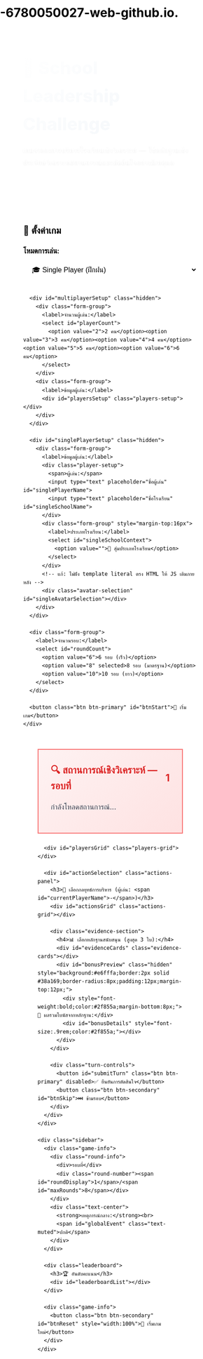 # -6780050027-web-github.io.
<!doctype html>
<html lang="th">
<head>
  <meta charset="utf-8">
  <meta name="viewport" content="width=device-width, initial-scale=1">
  <title>🏫 School Leadership Challenge — Avatar Game (Fixed)</title>
  <style>
    @import url('https://fonts.googleapis.com/css2?family=Inter:wght@300;400;500;600;700;800&display=swap');

    :root{
      --bg: linear-gradient(135deg, #667eea 0%, #764ba2 100%);
      --card: #ffffff;
      --card-dark: #f8fafc;
      --ink: #1a202c;
      --muted: #64748b;
      --primary: #6366f1;
      --primary-light: #a5b4fc;
      --success: #10b981;
      --warning: #f59e0b;
      --danger: #ef4444;
      --purple: #8b5cf6;
      --shadow: 0 20px 25px -5px rgba(0, 0, 0, 0.1), 0 10px 10px -5px rgba(0, 0, 0, 0.04);
      --shadow-lg: 0 25px 50px -12px rgba(0, 0, 0, 0.25);
      --radius: 20px;
      --radius-sm: 12px;
      --border: #e2e8f0;
      --glass: rgba(255, 255, 255, 0.25);
      --glass-border: rgba(255, 255, 255, 0.18);
    }

    *{box-sizing:border-box}
    html,body{
      margin:0;padding:0;min-height:100vh;background:var(--bg);color:var(--ink);
      font-family:'Inter', -apple-system, BlinkMacSystemFont, 'Segoe UI', sans-serif;line-height:1.6;
    }
    body::before{content:'';position:fixed;inset:0;z-index:-1;
      background:
        radial-gradient(circle at 20% 80%, rgba(120,119,198,.3) 0%, transparent 50%),
        radial-gradient(circle at 80% 20%, rgba(255,119,198,.3) 0%, transparent 50%),
        radial-gradient(circle at 40% 40%, rgba(120,219,255,.2) 0%, transparent 50%);
    }

    .container{max-width:1400px;margin:0 auto;padding:20px;position:relative;z-index:1}
    .hidden{display:none}
    .text-center{text-align:center}
    .mt-4{margin-top:16px}
    .mb-4{margin-bottom:16px}

    .header{
      background:var(--glass);backdrop-filter:blur(20px);-webkit-backdrop-filter:blur(20px);
      border:1px solid var(--glass-border);color:white;padding:32px;border-radius:var(--radius);
      margin-bottom:32px;box-shadow:var(--shadow-lg);position:relative;overflow:hidden;
    }
    .header::before{content:'';position:absolute;inset:0;
      background:linear-gradient(135deg,rgba(255,255,255,.1) 0%, rgba(255,255,255,.05) 100%);z-index:-1}
    .header h1{margin:0;font-size:2.5rem;font-weight:800;display:flex;gap:16px;align-items:center;
      background:linear-gradient(135deg,#fff 0%,#f1f5f9 100%);-webkit-background-clip:text;-webkit-text-fill-color:transparent;background-clip:text}
    .header .subtitle{opacity:.9;margin-top:12px;font-size:1.1rem;font-weight:400;text-shadow:0 2px 4px rgba(0,0,0,.1)}

    .game-setup{background:var(--card);border-radius:var(--radius);padding:32px;box-shadow:var(--shadow);
      margin-bottom:32px;border:1px solid rgba(255,255,255,.1);position:relative;overflow:hidden}
    .game-setup::before{content:'';position:absolute;left:0;right:0;top:0;height:4px;
      background:linear-gradient(90deg,var(--primary) 0%, var(--purple) 50%, var(--success) 100%)}

    .setup-form{display:grid;gap:20px}
    .form-group{display:flex;flex-direction:column;gap:8px}
    .form-group label{font-weight:600;color:var(--ink);font-size:1rem}
    .form-group input,.form-group select{padding:12px 16px;border:2px solid var(--border);border-radius:var(--radius-sm);font-size:1rem;background:white;transition:.2s}
    .form-group input:focus,.form-group select:focus{outline:none;border-color:var(--primary);box-shadow:0 0 0 3px rgba(99,102,241,.1)}

    .players-setup{display:grid;gap:16px}
    .player-setup{display:flex;gap:12px;align-items:center;padding:16px;background:linear-gradient(135deg,#f8fafc 0%, #f1f5f9 100%);border-radius:var(--radius-sm);border:1px solid var(--border)}
    .player-setup input{flex:1}

    .avatar-selection{display:grid;grid-template-columns:repeat(auto-fit,minmax(120px,1fr));gap:16px;margin:16px 0}
    .avatar-option{background:linear-gradient(135deg,#f8fafc 0%, #f1f5f9 100%);border:3px solid var(--border);border-radius:var(--radius-sm);padding:16px;text-align:center;cursor:pointer;transition:.3s;position:relative;overflow:hidden}
    .avatar-option::before{content:'';position:absolute;left:0;right:0;top:0;height:3px;background:var(--border);transition:.3s}
    .avatar-option:hover{border-color:var(--primary);transform:translateY(-4px);box-shadow:var(--shadow)}
    .avatar-option:hover::before{background:linear-gradient(90deg,var(--primary) 0%, var(--purple) 100%)}
    .avatar-option.selected{border-color:var(--success);background:linear-gradient(135deg,#ecfdf5 0%, #d1fae5 100%);transform:translateY(-2px);box-shadow:var(--shadow)}
    .avatar-option.selected::before{background:linear-gradient(90deg,var(--success) 0%, #22c55e 100%)}
    .avatar-emoji{font-size:3rem;margin-bottom:8px;display:block}
    .avatar-name{font-weight:600;font-size:.9rem;color:var(--ink)}

    .game-board{display:grid;gap:24px;grid-template-columns:1fr 320px;align-items:start}
    @media(max-width:1200px){.game-board{grid-template-columns:1fr}}
    .main-board{background:var(--card);border-radius:var(--radius);padding:32px;box-shadow:var(--shadow);border:1px solid rgba(255,255,255,.1)}
    .sidebar{display:flex;flex-direction:column;gap:20px;position:sticky;top:20px}

    .players-grid{display:grid;gap:20px;margin-bottom:24px}
    @media(min-width:800px){.players-grid{grid-template-columns:repeat(auto-fit,minmax(320px,1fr))}}

    .player-card{background:var(--card);border-radius:var(--radius);padding:24px;box-shadow:var(--shadow);border:2px solid transparent;transition:.3s;position:relative;overflow:hidden}
    .player-card::before{content:'';position:absolute;left:0;right:0;top:0;height:4px;background:linear-gradient(90deg,var(--muted) 0%, var(--muted) 100%);transition:.3s}
    .player-card.current-turn{border-color:var(--success);background:linear-gradient(135deg,#ecfdf5 0%, #d1fae5 100%);transform:translateY(-4px);box-shadow:var(--shadow-lg);animation:pulse 2s infinite}
    .player-card.current-turn::before{background:linear-gradient(90deg,var(--success) 0%, #22c55e 100%)}
    @keyframes pulse{0%,100%{box-shadow:var(--shadow-lg)}50%{box-shadow:0 25px 50px -12px rgba(16,185,129,.4)}}

    .player-header{display:flex;justify-content:space-between;align-items:center;margin-bottom:16px}
    .player-info{display:flex;align-items:center;gap:12px}
    .player-avatar{font-size:2.5rem;background:linear-gradient(135deg,#f8fafc 0%, #f1f5f9 100%);border-radius:50%;width:60px;height:60px;display:flex;align-items:center;justify-content:center;border:3px solid var(--border)}
    .player-details{flex:1}
    .player-name{font-weight:700;font-size:1.2rem;margin:0}
    .player-school{color:var(--muted);font-size:.95rem;font-weight:500;margin:0}
    .player-level{display:inline-block;background:linear-gradient(135deg,var(--primary) 0%, var(--purple) 100%);color:white;border-radius:20px;padding:4px 12px;font-size:.75rem;font-weight:700;margin-top:4px}

    .dimensions{display:grid;grid-template-columns:repeat(2,1fr);gap:12px;margin-bottom:16px}
    .dimension{text-align:center;padding:16px 12px;border-radius:var(--radius-sm);background:#f8fafc;border:1px solid rgba(255,255,255,.2);position:relative;overflow:hidden}
    .dimension::before{content:'';position:absolute;left:0;right:0;top:0;height:3px}
    .dimension.student-quality{background:linear-gradient(135deg,#fef2f2 0%, #fee2e2 100%);color:#dc2626}
    .dimension.student-quality::before{background:linear-gradient(90deg,#ef4444 0%, #dc2626 100%)}
    .dimension.enrollment{background:linear-gradient(135deg,#eff6ff 0%, #dbeafe 100%);color:#2563eb}
    .dimension.enrollment::before{background:linear-gradient(90deg,#3b82f6 0%, #2563eb 100%)}
    .dimension.wellbeing{background:linear-gradient(135deg,#ecfdf5 0%, #d1fae5 100%);color:#059669}
    .dimension.wellbeing::before{background:linear-gradient(90deg,#10b981 0%, #059669 100%)}
    .dimension.reputation{background:linear-gradient(135deg,#faf5ff 0%, #e9d5ff 100%);color:#7c3aed}
    .dimension.reputation::before{background:linear-gradient(90deg,#8b5cf6 0%, #7c3aed 100%)}
    .dimension-label{font-size:.85rem;font-weight:600;margin-bottom:8px;opacity:.8}
    .dimension-score{font-size:1.5rem;font-weight:800;line-height:1}
    .progress-bar{width:100%;height:6px;background:rgba(255,255,255,.3);border-radius:3px;margin-top:8px;overflow:hidden}
    .progress-fill{height:100%;border-radius:3px;transition:width .5s ease}
    .student-quality .progress-fill{background:linear-gradient(90deg,#ef4444 0%, #dc2626 100%)}
    .enrollment .progress-fill{background:linear-gradient(90deg,#3b82f6 0%, #2563eb 100%)}
    .wellbeing .progress-fill{background:linear-gradient(90deg,#10b981 0%, #059669 100%)}
    .reputation .progress-fill{background:linear-gradient(90deg,#8b5cf6 0%, #7c3aed 100%)}

    .total-score{text-align:center;font-size:1.2rem;font-weight:700;color:var(--primary);padding:12px;background:linear-gradient(135deg,#f8fafc 0%, #f1f5f9 100%);border-radius:var(--radius-sm);border:2px solid var(--primary-light);position:relative;overflow:hidden}
    .total-score::before{content:'';position:absolute;top:0;left:-100%;width:100%;height:100%;background:linear-gradient(90deg,transparent,rgba(99,102,241,.1),transparent);transition:left .5s}
    .player-card.current-turn .total-score::before{left:100%}

    .scenario-card{background:linear-gradient(135deg,#fef2f2 0%, #fee2e2 100%);border:2px solid #f87171;border-radius:var(--radius);padding:28px;margin-bottom:24px;position:relative;overflow:hidden}
    .scenario-card::before{content:'';position:absolute;left:0;right:0;top:0;height:4px;background:linear-gradient(90deg,#ef4444 0%, #dc2626 100%)}
    .scenario-title{font-size:1.4rem;font-weight:700;margin-bottom:16px;color:#dc2626;display:flex;gap:8px;align-items:center}
    .scenario-text{line-height:1.7;margin-bottom:16px;font-size:1.05rem;color:#374151}

    .actions-panel{background:linear-gradient(135deg,#f8fafc 0%, #f1f5f9 100%);border-radius:var(--radius);padding:24px;margin-bottom:20px;border:1px solid rgba(255,255,255,.2)}
    .actions-grid{display:grid;gap:16px}
    @media(min-width:600px){.actions-grid{grid-template-columns:repeat(2,1fr)}}
    .action-card{background:white;border:2px solid var(--border);border-radius:var(--radius-sm);padding:20px;cursor:pointer;transition:.3s;position:relative;overflow:hidden}
    .action-card::before{content:'';position:absolute;left:0;right:0;top:0;height:3px;background:var(--border);transition:.3s}
    .action-card:hover{border-color:var(--primary);transform:translateY(-4px);box-shadow:var(--shadow)}
    .action-card:hover::before{background:linear-gradient(90deg,var(--primary) 0%, var(--purple) 100%)}
    .action-card.selected{border-color:var(--primary);background:linear-gradient(135deg,#f0f9ff 0%, #e0f2fe 100%);transform:translateY(-2px);box-shadow:var(--shadow)}
    .action-card.selected::before{background:linear-gradient(90deg,var(--primary) 0%, var(--purple) 100%)}
    .action-title{font-weight:700;margin-bottom:8px;font-size:1.1rem;color:var(--ink)}
    .action-effects{font-size:.9rem;color:var(--muted);font-weight:500}

    .evidence-section{margin-top:20px}
    .evidence-cards{display:grid;gap:12px;margin-top:12px}
    .evidence-card{background:white;border:2px solid var(--border);border-radius:var(--radius-sm);padding:16px;cursor:pointer;font-size:.95rem;transition:.3s;position:relative;overflow:hidden}
    .evidence-card::before{content:'';position:absolute;left:0;right:0;top:0;height:3px;background:var(--border);transition:.3s}
    .evidence-card:hover{border-color:var(--primary);transform:translateY(-3px);box-shadow:var(--shadow)}
    .evidence-card:hover::before{background:linear-gradient(90deg,var(--primary) 0%, var(--purple) 100%)}
    .evidence-card.selected{border-color:var(--success);background:linear-gradient(135deg,#ecfdf5 0%, #d1fae5 100%);transform:translateY(-2px);box-shadow:var(--shadow)}
    .evidence-card.selected::before{background:linear-gradient(90deg,var(--success) 0%, #22c55e 100%)}
    .evidence-title{font-weight:700;margin-bottom:8px;color:var(--ink);font-size:1rem}
    .evidence-detail{font-size:.9rem;color:var(--muted);margin-bottom:8px;line-height:1.5;font-weight:500}
    .evidence-citation{font-size:.8rem;color:#6b7280;font-style:italic;border-top:1px solid #f3f4f6;padding-top:8px;margin-bottom:8px}
    .evidence-bonus{display:inline-block;background:linear-gradient(135deg,var(--primary) 0%, var(--purple) 100%);color:white;border-radius:20px;padding:4px 12px;font-size:.75rem;font-weight:700;margin-top:4px;box-shadow:0 2px 4px rgba(0,0,0,.1)}

    .turn-controls{display:flex;gap:16px;justify-content:center;margin-top:24px}
    .btn{padding:16px 32px;border:none;border-radius:var(--radius-sm);font-weight:600;font-size:1rem;cursor:pointer;transition:.3s;position:relative;overflow:hidden;box-shadow:0 4px 6px -1px rgba(0,0,0,.1)}
    .btn::before{content:'';position:absolute;top:0;left:-100%;width:100%;height:100%;background:linear-gradient(90deg,transparent,rgba(255,255,255,.2),transparent);transition:left .5s}
    .btn:hover::before{left:100%}
    .btn-primary{background:linear-gradient(135deg,var(--primary) 0%, var(--purple) 100%);color:white;border:2px solid transparent}
    .btn-primary:hover{transform:translateY(-2px);box-shadow:var(--shadow)}
    .btn-secondary{background:linear-gradient(135deg,#f8fafc 0%, #f1f5f9 100%);color:var(--ink);border:2px solid var(--border)}
    .btn-secondary:hover{background:linear-gradient(135deg,#f1f5f9 0%, #e2e8f0 100%);transform:translateY(-2px);box-shadow:var(--shadow)}
    .btn:disabled{opacity:.5;cursor:not-allowed;transform:none!important;box-shadow:none!important}
    .btn:disabled::before{display:none}

    .game-info{background:var(--card);border-radius:var(--radius);padding:24px;box-shadow:var(--shadow);border:1px solid rgba(255,255,255,.1);position:relative;overflow:hidden}
    .game-info::before{content:'';position:absolute;left:0;right:0;top:0;height:4px;background:linear-gradient(90deg,var(--primary) 0%, var(--purple) 50%, var(--success) 100%)}
    .round-info{text-align:center;margin-bottom:20px}
    .round-number{font-size:2rem;font-weight:800;background:linear-gradient(135deg,var(--primary) 0%, var(--purple) 100%);-webkit-background-clip:text;-webkit-text-fill-color:transparent;background-clip:text}

    .leaderboard{background:var(--card);border-radius:var(--radius);padding:24px;box-shadow:var(--shadow);border:1px solid rgba(255,255,255,.1);position:relative;overflow:hidden}
    .leaderboard::before{content:'';position:absolute;left:0;right:0;top:0;height:4px;background:linear-gradient(90deg,#ffd700 0%, #ff6b6b 50%, #4ecdc4 100%)}
    .leaderboard h3{margin:0 0 20px 0;font-size:1.3rem;font-weight:700}
    .leaderboard-item{display:flex;justify-content:space-between;align-items:center;padding:12px 16px;border-radius:var(--radius-sm);margin-bottom:8px;border:1px solid transparent}
    .leaderboard-item .player-info{gap:8px}
    .leaderboard-item .player-avatar{width:40px;height:40px;font-size:1.5rem}
    .leaderboard-item:nth-child(1){background:linear-gradient(135deg,#fef3c7 0%, #fde68a 100%);border-color:#f59e0b;color:#92400e;font-weight:700}
    .leaderboard-item:nth-child(2){background:linear-gradient(135deg,#f3f4f6 0%, #e5e7eb 100%);border-color:#9ca3af;color:#374151;font-weight:600}
    .leaderboard-item:nth-child(3){background:linear-gradient(135deg,#fed7aa 0%, #fdba74 100%);border-color:#ea580c;color:#9a3412;font-weight:600}

    .final-results{background:var(--glass);backdrop-filter:blur(20px);-webkit-backdrop-filter:blur(20px);border:1px solid var(--glass-border);color:white;border-radius:var(--radius);padding:40px;text-align:center;box-shadow:var(--shadow-lg);position:relative;overflow:hidden}
    .final-results::before{content:'';position:absolute;inset:0;background:linear-gradient(135deg,rgba(255,255,255,.1) 0%, rgba(255,255,255,.05) 100%);z-index:-1}
    .winner-announcement{font-size:2.5rem;font-weight:800;margin-bottom:20px;background:linear-gradient(135deg,#fff 0%, #f1f5f9 100%);-webkit-background-clip:text;-webkit-text-fill-color:transparent;background-clip:text}
    .winner-avatar{font-size:5rem;margin:20px 0;animation:celebration 2s infinite}
    @keyframes celebration{0%,100%{transform:scale(1) rotate(0)}25%{transform:scale(1.1) rotate(-5deg)}75%{transform:scale(1.1) rotate(5deg)}}
    .final-scores{display:grid;gap:16px;margin-top:24px}
    .final-score-item{background:rgba(255,255,255,.15);backdrop-filter:blur(10px);border:1px solid rgba(255,255,255,.2);border-radius:var(--radius-sm);padding:20px;transition:.2s}
    .final-score-item:hover{background:rgba(255,255,255,.2);transform:translateY(-2px)}
    .final-score-item .player-info{justify-content:flex-start;margin-bottom:12px}
    .final-score-item .player-avatar{width:50px;height:50px;font-size:2rem;background:rgba(255,255,255,.2);border-color:rgba(255,255,255,.3)}
    .achievement-badge{display:inline-block;background:linear-gradient(135deg,#ffd700 0%, #ffed4e 100%);color:#92400e;border-radius:20px;padding:6px 16px;font-size:.8rem;font-weight:700;margin:4px;box-shadow:0 2px 4px rgba(0,0,0,.1)}
  </style>
</head>
<body>
<div class="container">
  <div class="header">
    <h1>🏫 School Leadership Challenge</h1>
    <div class="subtitle">เกมจำลองการบริหารโรงเรียนเชิงวิเคราะห์ — ใช้หลักฐานเชิงประจักษ์วิเคราะห์สถานการณ์และตัดสินใจอย่างมีเหตุผล</div>
  </div>

  <!-- Game Setup -->
  <div id="gameSetup" class="game-setup">
    <h2>🎯 ตั้งค่าเกม</h2>
    <div class="setup-form">
      <div class="form-group">
        <label>โหมดการเล่น:</label>
        <select id="gameMode">
          <option value="single">🎓 Single Player (ฝึกฝน)</option>
          <option value="multi">👥 Multiplayer (แข่งขัน 2–6 คน)</option>
        </select>
      </div>

      <div id="multiplayerSetup" class="hidden">
        <div class="form-group">
          <label>จำนวนผู้เล่น:</label>
          <select id="playerCount">
            <option value="2">2 คน</option><option value="3">3 คน</option><option value="4">4 คน</option><option value="5">5 คน</option><option value="6">6 คน</option>
          </select>
        </div>
        <div class="form-group">
          <label>ข้อมูลผู้เล่น:</label>
          <div id="playersSetup" class="players-setup"></div>
        </div>
      </div>

      <div id="singlePlayerSetup" class="hidden">
        <div class="form-group">
          <label>ข้อมูลผู้เล่น:</label>
          <div class="player-setup">
            <span>ผู้เล่น:</span>
            <input type="text" placeholder="ชื่อผู้เล่น" id="singlePlayerName">
            <input type="text" placeholder="ชื่อโรงเรียน" id="singleSchoolName">
          </div>
          <div class="form-group" style="margin-top:16px">
            <label>ประเภทโรงเรียน:</label>
            <select id="singleSchoolContext">
              <option value="">🎲 สุ่มประเภทโรงเรียน</option>
            </select>
          </div>
          <!-- แก้: ไม่ฝัง template literal ตรง HTML ให้ JS เติมภายหลัง -->
          <div class="avatar-selection" id="singleAvatarSelection"></div>
        </div>
      </div>

      <div class="form-group">
        <label>จำนวนรอบ:</label>
        <select id="roundCount">
          <option value="6">6 รอบ (เร็ว)</option>
          <option value="8" selected>8 รอบ (มาตรฐาน)</option>
          <option value="10">10 รอบ (ยาว)</option>
        </select>
      </div>

      <button class="btn btn-primary" id="btnStart">🚀 เริ่มเกม</button>
    </div>
  </div>

  <!-- Game Board -->
  <div id="gameBoard" class="game-board hidden">
    <div class="main-board">
      <div id="currentScenario" class="scenario-card">
        <div class="scenario-title">🔍 สถานการณ์เชิงวิเคราะห์ — รอบที่ <span id="currentRound">1</span></div>
        <div class="scenario-text" id="scenarioText">กำลังโหลดสถานการณ์...</div>
      </div>

      <div id="playersGrid" class="players-grid"></div>

      <div id="actionSelection" class="actions-panel">
        <h3>🎯 เลือกกลยุทธ์การบริหาร (ผู้เล่น: <span id="currentPlayerName">-</span>)</h3>
        <div id="actionsGrid" class="actions-grid"></div>

        <div class="evidence-section">
          <h4>📊 เลือกหลักฐานสนับสนุน (สูงสุด 3 ใบ):</h4>
          <div id="evidenceCards" class="evidence-cards"></div>
          <div id="bonusPreview" class="hidden" style="background:#e6fffa;border:2px solid #38a169;border-radius:8px;padding:12px;margin-top:12px;">
            <div style="font-weight:bold;color:#2f855a;margin-bottom:8px;">🎯 ผลรวมโบนัสจากหลักฐาน:</div>
            <div id="bonusDetails" style="font-size:.9rem;color:#2f855a;"></div>
          </div>
        </div>

        <div class="turn-controls">
          <button id="submitTurn" class="btn btn-primary" disabled>✅ ยืนยันการตัดสินใจ</button>
          <button class="btn btn-secondary" id="btnSkip">⏭️ ข้ามรอบ</button>
        </div>
      </div>
    </div>

    <div class="sidebar">
      <div class="game-info">
        <div class="round-info">
          <div>รอบที่</div>
          <div class="round-number"><span id="roundDisplay">1</span>/<span id="maxRounds">8</span></div>
        </div>
        <div class="text-center">
          <strong>เหตุการณ์กลาง:</strong><br>
          <span id="globalEvent" class="text-muted">ปกติ</span>
        </div>
      </div>

      <div class="leaderboard">
        <h3>🏆 อันดับคะแนน</h3>
        <div id="leaderboardList"></div>
      </div>

      <div class="game-info">
        <button class="btn btn-secondary" id="btnReset" style="width:100%">🔄 เริ่มเกมใหม่</button>
      </div>
    </div>
  </div>

  <!-- Final Results -->
  <div id="finalResults" class="final-results hidden">
    <div class="winner-announcement">🎉 <span id="winnerName">ผู้ชนะ</span> ชนะ!</div>
    <div class="winner-avatar" id="winnerAvatar">👑</div>
    <div>โรงเรียน: <strong id="winnerSchool">-</strong></div>
    <div>คะแนนรวม: <strong id="winnerScore">0</strong> คะแนน</div>

    <div id="achievements" style="margin:20px 0;"></div>

    <div class="final-scores" id="finalScoresList"></div>

    <div class="mt-4">
      <button class="btn btn-primary" id="btnPlayAgain">🎮 เล่นใหม่</button>
    </div>
  </div>
</div>

<script>
// ====== Data ======
const avatarOptions = [
  { id:'principal_man', emoji:'👨‍💼', name:'ผู้อำนวยการชาย' },
  { id:'principal_woman', emoji:'👩‍💼', name:'ผู้อำนวยการหญิง' },
  { id:'teacher_man', emoji:'👨‍🏫', name:'ครูชาย' },
  { id:'teacher_woman', emoji:'👩‍🏫', name:'ครูหญิง' },
  { id:'student_man', emoji:'👨‍🎓', name:'นักเรียนชาย' },
  { id:'student_woman', emoji:'👩‍🎓', name:'นักเรียนหญิง' },
  { id:'scientist', emoji:'👨‍🔬', name:'นักวิจัย' },
  { id:'leader', emoji:'🧑‍💼', name:'ผู้นำ' },
  { id:'innovator', emoji:'👨‍💻', name:'นักนวัตกรรม' },
  { id:'mentor', emoji:'👴', name:'ที่ปรึกษา' },
  { id:'visionary', emoji:'🧙‍♂️', name:'นักวิสัยทัศน์' },
  { id:'champion', emoji:'🏆', name:'แชมเปี้ยน' }
];

const schoolContexts = [
  { id:'urban_public', name:'โรงเรียนรัฐในเมือง',
    description:'โรงเรียนรัฐบาลในเขตเมือง มีนักเรียนหลากหลาย งบประมาณจำกัด',
    characteristics:['งบประมาณจำกัด','นักเรียนหลากหลาย','แข่งขันสูง','เข้าถึงเทคโนโลยี'],
    modifiers:{ enrollment:1.2, reputation:0.9, wellbeing:0.8, studentQuality:1.0 } },
  { id:'rural_public', name:'โรงเรียนรัฐในชนบท',
    description:'โรงเรียนรัฐบาลในพื้นที่ห่างไกล ทรัพยากรจำกัด แต่ชุมชนเข้มแข็ง',
    characteristics:['ทรัพยากรจำกัด','ชุมชนเข้มแข็ง','ครูขาดแคลน','ใกล้ชิดธรรมชาติ'],
    modifiers:{ enrollment:0.7, reputation:1.1, wellbeing:1.2, studentQuality:0.8 } },
  { id:'private_premium', name:'โรงเรียนเอกชนระดับสูง',
    description:'โรงเรียนเอกชนค่าเทอมสูง มีสิ่งอำนวยความสะดวกครบครัน',
    characteristics:['งบประมาณเพียงพอ','คาดหวังสูง','สิ่งอำนวยความสะดวกดี','แข่งขันรุนแรง'],
    modifiers:{ enrollment:0.9, reputation:1.3, wellbeing:0.9, studentQuality:1.2 } },
  { id:'private_affordable', name:'โรงเรียนเอกชนราคาประหยัด',
    description:'โรงเรียนเอกชนค่าเทอมปานกลาง เน้นคุณภาพในราคาที่เข้าถึงได้',
    characteristics:['งบประมาณปานกลาง','ผู้ปกครองคาดหวัง','ต้องแข่งขัน','ยืดหยุ่น'],
    modifiers:{ enrollment:1.1, reputation:1.0, wellbeing:1.0, studentQuality:1.1 } },
  { id:'international', name:'โรงเรียนนานาชาติ',
    description:'โรงเรียนหลักสูตรนานาชาติ มีนักเรียนต่างชาติ มาตรฐานสากล',
    characteristics:['มาตรฐานสากล','หลากหลายวัฒนธรรม','ค่าใช้จ่ายสูง','คาดหวังสูงมาก'],
    modifiers:{ enrollment:0.8, reputation:1.4, wellbeing:0.8, studentQuality:1.3 } },
  { id:'vocational', name:'โรงเรียนอาชีวศึกษา',
    description:'โรงเรียนเน้นทักษะอาชีพ เชื่อมโยงกับอุตสาหกรรม',
    characteristics:['เน้นทักษะปฏิบัติ','เชื่อมโยงอุตสาหกรรม','นักเรียนหลากหลาย','โอกาสงาน'],
    modifiers:{ enrollment:1.0, reputation:0.9, wellbeing:1.1, studentQuality:0.9 } }
];

// ---- Scenarios (ตัดมาเฉพาะชุดหลักของต้นฉบับ) ----
const scenarioPool = [
  { id:'declining_engagement', title:"สัญญาณเตือนจากข้อมูลประจำวัน",
    contexts:['urban_public','rural_public','private_affordable'],
    baseText:"ข้อมูลการเข้าเรียนแสดงแนวโน้มที่น่าสนใจ: การมาสาย +12%, การขาดเรียน +8%, การส่งงานล่าช้า +15% ในช่วง 2 เดือนที่ผ่านมา",
    contextVariations:{
      urban_public:"พร้อมกับรายงานจากครูว่านักเรียนดูเหนื่อยล้าและไม่กระตือรือร้นเหมือนเดิม",
      rural_public:"ขณะที่ผู้ปกครองเริ่มสอบถามเรื่องเรียนออนไลน์และโรงเรียนในเมืองมากขึ้น",
      private_affordable:"ประกอบกับผู้ปกครองถามเรื่องผ่อนผันค่าเทอมและขอดูผลการเรียนบ่อยขึ้น"
    },
    globalEvent:"การเปลี่ยนแปลงพฤติกรรมนักเรียน"
  },
  { id:'staff_pattern_changes', title:"รูปแบบการทำงานที่เปลี่ยนไป",
    contexts:['urban_public','private_premium','international'],
    baseText:"การใช้ห้องครูลดลง 25%, จองห้องประชุมลดลง 40%, แต่อีเมลหลังเวลางานเพิ่มขึ้น 60%",
    contextVariations:{
      urban_public:"พร้อมวันลาป่วยเพิ่มขึ้นเล็กน้อย และมีการขอลดกิจกรรมพิเศษ",
      private_premium:"ครูตอบข้อความผู้ปกครองช้าลงและขอเลื่อนประชุมบ่อยขึ้น",
      international:"ครูต่างชาติสอบถามเรื่องการต่อสัญญาน้อยลงกว่าปีที่แล้ว"
    },
    globalEvent:"การเปลี่ยนแปลงพฤติกรรมบุคลากร"
  },
  { id:'digital_engagement_mystery', title:"ปริศนาการใช้เทคโนโลยี",
    contexts:['urban_public','private_affordable','rural_public'],
    baseText:"เวลาใช้งาน LMS เฉลี่ย 15 นาที/วัน (ลดจาก 45 นาที) แต่ดาวน์โหลดเนื้อหาเพิ่ม 200%",
    contextVariations:{
      urban_public:"เรียนพิเศษออนไลน์ในพื้นที่เพิ่ม 80% และถามเรื่อง Hybrid มากขึ้น",
      private_affordable:"เริ่มเปรียบเทียบค่าเทอมกับคอร์สออนไลน์และถามเรื่องลดค่าใช้จ่าย",
      rural_public:"เด็กเก่งขอใบรับรองผลเพื่อย้ายเข้าเมืองมากขึ้น"
    },
    globalEvent:"การเปลี่ยนแปลงพฤติกรรมดิจิทัล"
  },
  { id:'resource_allocation_puzzle', title:"ปริศนาการจัดสรรทรัพยากร",
    contexts:['urban_public','rural_public'],
    baseText:"งบปีใหม่ออกแล้ว แต่ 60% ต้องใช้กับ 'โครงการยกระดับคุณภาพ' ที่ยังไม่ชัดเจน",
    contextVariations:{
      urban_public:"ค่าใช้จ่ายประจำเพิ่ม 15% และมีแรงกดดันลดอัตราส่วนครู:นักเรียน",
      rural_public:"มี NGO เสนอสนับสนุนถ้าปรับวิธีการสอน"
    },
    globalEvent:"ความท้าทายการจัดการทรัพยากร"
  },
  { id:'performance_paradox', title:"ปรากฏการณ์ผลการดำเนินงาน",
    contexts:['urban_public','rural_public','private_premium'],
    baseText:"คะแนนมาตรฐานเพิ่ม 8% แต่ความพึงพอใจครูลด 12% และการมีส่วนร่วมผู้ปกครองลด 18%",
    contextVariations:{
      urban_public:"ถูกกดดันให้ปรับอันดับและเน้นสอบมากขึ้น",
      rural_public:"นักเรียนเก่งสนใจย้ายเข้าเมือง แต่นักเรียนทั่วไปยังผูกพัน",
      private_premium:"ผู้ปกครองอยากได้อันดับดีขึ้นแต่ยังอยากให้เด็กมีความสุข"
    },
    globalEvent:"ความท้าทายการวัดผล"
  }
];

// ---- Actions ----
const baseActions = [
  { id:'invest_teachers', title:'👨‍🏫 ลงทุนพัฒนาครู', description:'อบรม/สวัสดิการ/ลดภาระงาน',
    effects:{ studentQuality:4, enrollment:-1, wellbeing:5, reputation:2 }, cost:'งบประมาณสูง', tradeoff:'ลดรับใหม่เพื่ออัตราส่วน' },
  { id:'new_curriculum', title:'📚 สร้างหลักสูตรใหม่', description:'ทันสมัย เน้นทักษะศตวรรษที่ 21',
    effects:{ studentQuality:5, enrollment:3, wellbeing:-2, reputation:3 }, cost:'เวลาและทรัพยากร', tradeoff:'ภาระครูช่วงเปลี่ยน' },
  { id:'pr_marketing', title:'📢 ประชาสัมพันธ์โรงเรียน', description:'แคมเปญ/ชุมชน/โซเชียล',
    effects:{ studentQuality:-1, enrollment:5, wellbeing:-2, reputation:4 }, cost:'งบและเวลาครู', tradeoff:'เวลาพัฒนาการสอนลด' },
  { id:'technology_upgrade', title:'💻 อัพเกรดเทคโนโลยี', description:'ระบบ/อุปกรณ์/บริหาร',
    effects:{ studentQuality:3, enrollment:2, wellbeing:-1, reputation:3 }, cost:'งบสูงมาก', tradeoff:'ครูต้องเรียนรู้ระบบ' },
  { id:'student_support', title:'🎯 เสริมสร้างผู้เรียน', description:'โปรแกรมพิเศษ/กิจกรรม/แนะแนว',
    effects:{ studentQuality:4, enrollment:1, wellbeing:2, reputation:2 }, cost:'เวลาและบุคลากร', tradeoff:'—' },
  { id:'community_engagement', title:'🤝 เชื่อมโยงชุมชน', description:'เครือข่าย/โครงการร่วม',
    effects:{ studentQuality:2, enrollment:3, wellbeing:1, reputation:4 }, cost:'เวลาประสานงาน', tradeoff:'—' },
  { id:'cost_cutting', title:'💰 ลดค่าใช้จ่าย', description:'ปรับลดงบ/ประหยัด',
    effects:{ studentQuality:-2, enrollment:-3, wellbeing:-3, reputation:-1 }, cost:'เสี่ยงคุณภาพ', tradeoff:'ลดคุณภาพเพื่ออยู่รอด' },
  { id:'selective_admission', title:'🎯 คัดเลือกนักเรียน', description:'เพิ่มเกณฑ์รับ',
    effects:{ studentQuality:5, enrollment:-2, wellbeing:1, reputation:3 }, cost:'การเข้าถึง', tradeoff:'เด็กด้อยโอกาสลดลง' }
];

// ---- Evidence Pool (ตัดให้พอใช้งานและคงหมวดหมู่) ----
const evidencePool = [
  { id:'research_data', text:'📊 วิจัยพัฒนาครู', detail:'พัฒนาครูเพิ่มผลสัมฤทธิ์ ~23%', citation:'Darling-Hammond (2017)', bonus:3, categories:['teacher','quality'], contexts:['urban_public','rural_public','private_premium'] },
  { id:'neuroscience_research', text:'🧠 Active Learning', detail:'เพิ่มการจดจำ ~67%', citation:'Freeman et al. (2014)', bonus:4, categories:['innovation','quality'], contexts:['private_premium','international','urban_public'] },
  { id:'wellbeing_research', text:'😊 งานวิจัยความสุขครู', detail:'ความสุขครูสัมพันธ์ผลการสอน', citation:'Klusmann et al. (2016)', bonus:3, categories:['wellbeing','teacher'], contexts:['rural_public','private_affordable','urban_public'] },
  { id:'assessment_data', text:'📈 ใช้ข้อมูลประเมิน', detail:'Using assessment data ↑ผลสัมฤทธิ์', citation:'Black & Wiliam (2018)', bonus:3, categories:['quality','management'], contexts:['urban_public','private_premium','international'] },
  { id:'academic_standards', text:'🎓 มาตรฐานสากล', detail:'เพิ่มความเชื่อมั่นผู้ปกครอง', citation:'OECD (2019)', bonus:3, categories:['quality','reputation'], contexts:['international','private_premium','urban_public'] },
  { id:'parent_feedback', text:'👨‍👩‍👧‍👦 ผู้ปกครองมีส่วนร่วม', detail:'ช่วยผลลัพธ์และความไว้วางใจ', citation:'Henderson & Mapp (2002)', bonus:2, categories:['community','quality'], contexts:['rural_public','private_affordable','urban_public'] },
  { id:'budget_analysis', text:'💰 วิเคราะห์งบประมาณ', detail:'จัดสรรดี ↑คุณภาพ', citation:'Baker (2016)', bonus:2, categories:['finance','management'], contexts:['urban_public','rural_public','private_affordable'] },
  { id:'technology_trends', text:'🔬 เทคโนโลยีเพื่อการเรียน', detail:'ใช้เหมาะสม ↑ผลการเรียน', citation:'Clark & Mayer (2016)', bonus:3, categories:['technology','quality'], contexts:['private_premium','international','urban_public'] },
  { id:'community_needs', text:'🏘️ ความต้องการชุมชน', detail:'ตอบสนองชุมชน ↑การสนับสนุน', citation:'Epstein (2018)', bonus:2, categories:['community','support'], contexts:['rural_public','urban_public','private_affordable'] },
  { id:'accreditation_standards', text:'🏆 มาตรฐานรับรอง', detail:'↑ความเชื่อมั่น/ภาพลักษณ์', citation:'Eaton (2015)', bonus:4, categories:['accreditation','reputation'], contexts:['international','private_premium'] },
];

// ====== State ======
const gameState = {
  mode:'single',
  players:[],
  currentPlayerIndex:0,
  currentRound:1,
  maxRounds:8,
  selectedAction:null,
  selectedEvidence:[],
  currentScenarios:[], // per round: [ per player scenario ]
  usedScenariosByContext:{}, // { [contextId]: Set<string> }
  actions: baseActions,
  evidencePool: evidencePool
};

// ====== Helpers ======
const $ = sel => document.querySelector(sel);
function shuffle(arr){ return [...arr].sort(()=>Math.random()-0.5); }
function clamp(n,min,max){ return Math.max(min, Math.min(max,n)); }

// Mapping evidence categories -> dimensions
const evidenceToDims = {
  quality:['studentQuality'],
  teacher:['wellbeing','studentQuality'],
  community:['reputation','enrollment'],
  support:['wellbeing','reputation'],
  technology:['studentQuality','reputation'],
  innovation:['studentQuality','reputation'],
  finance:['enrollment','reputation'],
  management:['studentQuality'],
  accreditation:['reputation']
};

// ====== UI Setup Handlers ======
$('#gameMode').addEventListener('change', e=>{
  const multi = $('#multiplayerSetup'), single = $('#singlePlayerSetup');
  if(e.target.value==='multi'){ multi.classList.remove('hidden'); single.classList.add('hidden'); updatePlayersSetup(); }
  else { multi.classList.add('hidden'); single.classList.remove('hidden'); updateSinglePlayerSetup(); }
});
$('#playerCount').addEventListener('change', updatePlayersSetup);
$('#btnStart').addEventListener('click', startGame);
$('#btnReset').addEventListener('click', resetGame);
$('#btnPlayAgain').addEventListener('click', resetGame);
$('#submitTurn').addEventListener('click', submitTurn);
$('#btnSkip').addEventListener('click', skipTurn);

function updateSinglePlayerSetup(){
  // contexts
  const sel = $('#singleSchoolContext');
  sel.innerHTML = `<option value="">🎲 สุ่มประเภทโรงเรียน</option>` +
    schoolContexts.map(c=>`<option value="${c.id}">${c.name} - ${c.description}</option>`).join('');
  // avatars
  const wrap = $('#singleAvatarSelection');
  wrap.innerHTML = avatarOptions.map(a=>`
    <div class="avatar-option" data-avatar="${a.id}">
      <span class="avatar-emoji">${a.emoji}</span>
      <div class="avatar-name">${a.name}</div>
    </div>`).join('');
  wrap.querySelectorAll('.avatar-option').forEach(el=>{
    el.addEventListener('click', ()=>{
      wrap.querySelectorAll('.avatar-option').forEach(x=>x.classList.remove('selected'));
      el.classList.add('selected');
      const id = el.getAttribute('data-avatar');
      const obj = avatarOptions.find(v=>v.id===id);
      window.selectedSingleAvatar = { id: obj.id, emoji: obj.emoji };
    });
  });
  // default select first
  setTimeout(()=>{
    const first = wrap.querySelector('.avatar-option');
    if(first){ first.click(); }
  },0);
}

function updatePlayersSetup(){
  const count = parseInt($('#playerCount').value||'2');
  const container = $('#playersSetup');
  container.innerHTML = '';
  for(let i=0;i<count;i++){
    const div = document.createElement('div');
    div.className = 'player-setup';
    div.innerHTML = `
      <span>ผู้เล่น ${i+1}:</span>
      <input type="text" placeholder="ชื่อผู้เล่น" id="playerName${i}">
      <input type="text" placeholder="ชื่อโรงเรียน" id="schoolName${i}">
      <div class="form-group" style="margin-top:8px;">
        <select id="schoolContext${i}">
          <option value="">🎲 สุ่มประเภทโรงเรียน</option>
          ${schoolContexts.map(c=>`<option value="${c.id}">${c.name}</option>`).join('')}
        </select>
      </div>
      <div class="avatar-selection" id="avatarSelection${i}">
        ${avatarOptions.map(a=>`
          <div class="avatar-option" data-avatar="${a.id}">
            <span class="avatar-emoji">${a.emoji}</span>
            <div class="avatar-name">${a.name}</div>
          </div>`).join('')}
      </div>
    `;
    container.appendChild(div);
    // add avatar listeners
    div.querySelectorAll('.avatar-option').forEach(opt=>{
      opt.addEventListener('click', ()=>{
        div.querySelectorAll('.avatar-option').forEach(x=>x.classList.remove('selected'));
        opt.classList.add('selected');
        const id = opt.getAttribute('data-avatar');
        const obj = avatarOptions.find(v=>v.id===id);
        if(!window.selectedAvatars) window.selectedAvatars = {};
        window.selectedAvatars[i] = { id: obj.id, emoji: obj.emoji };
      });
    });
    // default
    setTimeout(()=>{ const first = div.querySelector('.avatar-option'); if(first) first.click(); },0);
  }
}

// ====== Scenario / Evidence Logic ======
function getRandomSchoolContext(){ return schoolContexts[Math.floor(Math.random()*schoolContexts.length)]; }

function getScenarioForPlayer(playerContext){
  const ctxId = playerContext.id;
  if(!gameState.usedScenariosByContext[ctxId]) gameState.usedScenariosByContext[ctxId] = new Set();
  const used = gameState.usedScenariosByContext[ctxId];

  const allForCtx = scenarioPool.filter(s=>s.contexts.includes(ctxId));
  const available = allForCtx.filter(s=>!used.has(s.id));
  const pickFrom = available.length ? available : allForCtx;
  const pick = pickFrom[Math.floor(Math.random()*pickFrom.length)];
  used.add(pick.id);
  return pick;
}

function getEvidenceForScenario(playerContext){
  const relevant = gameState.evidencePool.filter(e=>e.contexts.includes(playerContext.id));
  const shuffled = shuffle(relevant);
  return shuffled.slice(0, Math.floor(Math.random()*3)+6); // 6–8 ใบ
}

// ====== Game Flow ======
function startGame(){
  const mode = $('#gameMode').value;
  const rounds = parseInt($('#roundCount').value||'8');
  gameState.mode = mode;
  gameState.maxRounds = rounds;
  gameState.players = [];
  gameState.currentScenarios = [];
  gameState.usedScenariosByContext = {};
  gameState.currentPlayerIndex = 0;
  gameState.currentRound = 1;
  gameState.selectedAction = null;
  gameState.selectedEvidence = [];

  if(mode==='single'){
    const name = $('#singlePlayerName').value || 'ผู้เล่น';
    const school = $('#singleSchoolName').value || 'โรงเรียนของฉัน';
    const ctxId = $('#singleSchoolContext').value;
    const context = ctxId ? schoolContexts.find(c=>c.id===ctxId) : getRandomSchoolContext();
    const avatar = window.selectedSingleAvatar || avatarOptions[0];

    gameState.players.push({
      name, school,
      avatar: avatar.emoji, avatarId: avatar.id,
      context,
      scores:{
        studentQuality: Math.round(50*context.modifiers.studentQuality),
        enrollment: Math.round(50*context.modifiers.enrollment),
        wellbeing: Math.round(50*context.modifiers.wellbeing),
        reputation: Math.round(50*context.modifiers.reputation)
      },
      level:1, achievements:[]
    });
  }else{
    const count = parseInt($('#playerCount').value||'2');
    for(let i=0;i<count;i++){
      const name = ($('#playerName'+i).value)||`ผู้เล่น ${i+1}`;
      const school = ($('#schoolName'+i).value)||`โรงเรียน ${i+1}`;
      const ctxId = ($('#schoolContext'+i).value);
      const context = ctxId ? schoolContexts.find(c=>c.id===ctxId) : getRandomSchoolContext();
      const avatar = (window.selectedAvatars && window.selectedAvatars[i]) ? window.selectedAvatars[i] : avatarOptions[i%avatarOptions.length];

      gameState.players.push({
        name, school,
        avatar: avatar.emoji, avatarId: avatar.id,
        context,
        scores:{
          studentQuality: Math.round(50*context.modifiers.studentQuality),
          enrollment: Math.round(50*context.modifiers.enrollment),
          wellbeing: Math.round(50*context.modifiers.wellbeing),
          reputation: Math.round(50*context.modifiers.reputation)
        },
        level:1, achievements:[]
      });
    }
  }

  // Switch views
  $('#gameSetup').classList.add('hidden');
  $('#gameBoard').classList.remove('hidden');

  // Init order: load scenarios -> update displays
  loadCurrentScenario();
  updateGameDisplay();
  updatePlayersGrid();
  updateActionSelection();
}

function updateGameDisplay(){
  $('#currentRound').textContent = gameState.currentRound;
  $('#roundDisplay').textContent = gameState.currentRound;
  $('#maxRounds').textContent = gameState.maxRounds;

  const roundArr = gameState.currentScenarios[gameState.currentRound-1] || [];
  const curSc = roundArr[gameState.currentPlayerIndex];
  $('#globalEvent').textContent = curSc ? curSc.globalEvent : 'ปกติ';
}

function loadCurrentScenario(){
  if(!gameState.currentScenarios[gameState.currentRound-1]){
    gameState.currentScenarios[gameState.currentRound-1] = [];
    gameState.players.forEach((player, idx)=>{
      const sc = getScenarioForPlayer(player.context);
      const contextualText = `${sc.baseText} ${sc.contextVariations[player.context.id]||''}`.trim();
      gameState.currentScenarios[gameState.currentRound-1][idx] = {
        ...sc,
        contextualText,
        evidence: getEvidenceForScenario(player.context)
      };
    });
  }
  const cur = gameState.currentScenarios[gameState.currentRound-1][gameState.currentPlayerIndex];
  if(cur){
    $('#scenarioText').innerHTML = `
      <div style="background:linear-gradient(135deg,#f8fafc 0%,#f1f5f9 100%);border:2px solid #e2e8f0;border-radius:12px;padding:16px;margin-bottom:20px;">
        <div style="display:flex;align-items:center;gap:8px;margin-bottom:12px;"><span style="font-size:1.2rem;">🏫</span><strong style="color:#1a202c;">บริบทโรงเรียนของคุณ:</strong></div>
        <div style="margin-bottom:8px;"><strong style="color:#4a5568;">${gameState.players[gameState.currentPlayerIndex].context.name}</strong></div>
        <div style="font-size:.9rem;color:#666;margin-bottom:12px;line-height:1.5;">${gameState.players[gameState.currentPlayerIndex].context.description}</div>
        <div style="display:flex;flex-wrap:wrap;gap:6px;">
          ${gameState.players[gameState.currentPlayerIndex].context.characteristics.map(ch=>`<span style="background:#e2e8f0;color:#4a5568;padding:4px 8px;border-radius:6px;font-size:.8rem;font-weight:500;">${ch}</span>`).join('')}
        </div>
      </div>
      <div style="background:linear-gradient(135deg,#fef2f2 0%,#fee2e2 100%);border:2px solid #f87171;border-radius:12px;padding:20px;">
        <div style="display:flex;align-items:center;gap:8px;margin-bottom:16px;"><span style="font-size:1.2rem;">📊</span><strong style="color:#dc2626;">สถานการณ์ที่ต้องวิเคราะห์:</strong></div>
        <div style="font-size:1.05rem;line-height:1.6;color:#374151;">${cur.contextualText}</div>
      </div>`;
  }
}

function updatePlayersGrid(){
  const container = $('#playersGrid');
  container.innerHTML = '';
  gameState.players.forEach((p, idx)=>{
    const isTurn = idx===gameState.currentPlayerIndex;
    const total = Object.values(p.scores).reduce((a,b)=>a+b,0);
    p.level = Math.floor(total/50)+1;

    const el = document.createElement('div');
    el.className = `player-card ${isTurn?'current-turn':''}`;
    el.innerHTML = `
      <div class="player-header">
        <div class="player-info">
          <div class="player-avatar">${p.avatar}</div>
          <div class="player-details">
            <div class="player-name">${p.name}</div>
            <div class="player-school">${p.school}</div>
            <div style="font-size:.8rem;color:#666;margin:2px 0;">${p.context.name}</div>
            <div class="player-level">Level ${p.level}</div>
          </div>
        </div>
        ${isTurn?'<span style="color:#38a169;font-weight:bold;">🎯 รอบของคุณ</span>':''}
      </div>
      <div class="dimensions">
        ${renderDim('student-quality','🎓 คุณภาพผู้เรียน',p.scores.studentQuality)}
        ${renderDim('enrollment','👥 จำนวนผู้เรียน',p.scores.enrollment)}
        ${renderDim('wellbeing','😊 ความสุขครู',p.scores.wellbeing)}
        ${renderDim('reputation','🌟 ชื่อเสียง',p.scores.reputation)}
      </div>
      <div class="total-score">รวม: ${total} คะแนน</div>`;
    container.appendChild(el);
  });
  updateLeaderboard();
  function renderDim(css,label,val){
    return `<div class="dimension ${css}">
      <div class="dimension-label">${label}</div>
      <div class="dimension-score">${val}</div>
      <div class="progress-bar"><div class="progress-fill" style="width:${val}%"></div></div>
    </div>`;
  }
}

function updateActionSelection(){
  const currentPlayer = gameState.players[gameState.currentPlayerIndex];
  $('#currentPlayerName').textContent = `${currentPlayer.name} (${currentPlayer.context.name})`;

  // Actions
  const actionsWrap = $('#actionsGrid'); actionsWrap.innerHTML='';
  gameState.actions.forEach(a=>{
    const m = {
      studentQuality: Math.round(a.effects.studentQuality * currentPlayer.context.modifiers.studentQuality),
      enrollment: Math.round(a.effects.enrollment * currentPlayer.context.modifiers.enrollment),
      wellbeing: Math.round(a.effects.wellbeing * currentPlayer.context.modifiers.wellbeing),
      reputation: Math.round(a.effects.reputation * currentPlayer.context.modifiers.reputation)
    };
    const card = document.createElement('div');
    card.className='action-card';
    card.dataset.actionId=a.id;
    card.innerHTML=`
      <div class="action-title">${a.title}</div>
      <div style="font-size:.9rem;margin:4px 0;">${a.description}</div>
      <div class="action-effects">
        ผลกระทบ (ตามบริบท): 🎓${fmt(m.studentQuality)}  👥${fmt(m.enrollment)}  😊${fmt(m.wellbeing)}  🌟${fmt(m.reputation)}
      </div>
      <div style="font-size:.8rem;color:#d69e2e;margin-top:4px;">ต้นทุน: ${a.cost}</div>
      <div style="font-size:.8rem;color:#666;margin-top:4px;font-style:italic;">${a.tradeoff}</div>`;
    card.addEventListener('click', ()=>selectAction(a.id));
    actionsWrap.appendChild(card);
  });

  // Evidence (scenario-specific)
  const evWrap = $('#evidenceCards'); evWrap.innerHTML='';
  const curSc = gameState.currentScenarios[gameState.currentRound-1][gameState.currentPlayerIndex];
  (curSc?.evidence||[]).forEach(ev=>{
    const el = document.createElement('div');
    el.className='evidence-card';
    el.dataset.evidenceId=ev.id;
    el.innerHTML = `
      <div class="evidence-title">${ev.text}</div>
      <div class="evidence-detail">${ev.detail}</div>
      <div class="evidence-citation">${ev.citation}</div>
      <div class="evidence-bonus">โบนัส +${ev.bonus}</div>`;
    el.addEventListener('click', ()=>selectEvidence(ev.id));
    evWrap.appendChild(el);
  });

  // reset selection
  gameState.selectedAction=null;
  gameState.selectedEvidence=[];
  updateBonusPreview();
  updateSubmitButton();

  function fmt(n){ return (n>0?'+':'')+n; }
}

function selectAction(actionId){
  document.querySelectorAll('.action-card').forEach(c=>c.classList.remove('selected'));
  document.querySelector(`.action-card[data-action-id="${actionId}"]`)?.classList.add('selected');
  gameState.selectedAction = actionId;
  updateBonusPreview();
  updateSubmitButton();
}

function selectEvidence(evidenceId){
  const card = document.querySelector(`.evidence-card[data-evidence-id="${evidenceId}"]`);
  if(gameState.selectedEvidence.includes(evidenceId)){
    gameState.selectedEvidence = gameState.selectedEvidence.filter(id=>id!==evidenceId);
    card.classList.remove('selected');
  }else if(gameState.selectedEvidence.length<3){
    gameState.selectedEvidence.push(evidenceId);
    card.classList.add('selected');
  }
  updateBonusPreview();
  updateSubmitButton();
}

function updateBonusPreview(){
  const box = $('#bonusPreview'), details = $('#bonusDetails');
  if(gameState.selectedEvidence.length===0){ box.classList.add('hidden'); return; }
  box.classList.remove('hidden');

  const curSc = gameState.currentScenarios[gameState.currentRound-1][gameState.currentPlayerIndex];
  const available = curSc?.evidence||[];
  let total = 0;
  let text = '';
  gameState.selectedEvidence.forEach((id, i)=>{
    const ev = available.find(e=>e.id===id);
    if(ev){ total += ev.bonus; text += `${i? ' + ': ''}${ev.bonus} (${ev.text.replace(/^[^\wก-๙]+/,'')})`; }
  });
  text += ` = รวม ${total} คะแนน`;
  details.textContent = text;
}

function updateSubmitButton(){ $('#submitTurn').disabled = !gameState.selectedAction; }

// Apply evidence bonus by category → related dimensions
function applyEvidenceBonus(modifiedEffects, selectedEvidenceObjects){
  const bonus = { studentQuality:0, enrollment:0, wellbeing:0, reputation:0 };
  selectedEvidenceObjects.forEach(ev=>{
    (ev.categories||[]).forEach(cat=>{
      const dims = evidenceToDims[cat]||[];
      const add = Math.ceil(ev.bonus / (dims.length||1));
      dims.forEach(d=> bonus[d] += add);
    });
  });
  // Add bonus only to positive-effect dimensions (ตรรกะ: เสริมสิ่งที่กำลังผลักดัน)
  for(const k in bonus){ if(modifiedEffects[k]>0) modifiedEffects[k] += bonus[k]; }
  return modifiedEffects;
}

function submitTurn(){
  if(!gameState.selectedAction) return;

  const player = gameState.players[gameState.currentPlayerIndex];
  const action = gameState.actions.find(a=>a.id===gameState.selectedAction);

  // base effects (context-adjusted)
  let eff = {
    studentQuality: Math.round(action.effects.studentQuality * player.context.modifiers.studentQuality),
    enrollment: Math.round(action.effects.enrollment * player.context.modifiers.enrollment),
    wellbeing: Math.round(action.effects.wellbeing * player.context.modifiers.wellbeing),
    reputation: Math.round(action.effects.reputation * player.context.modifiers.reputation)
  };

  // evidence bonus by mapping
  const curSc = gameState.currentScenarios[gameState.currentRound-1][gameState.currentPlayerIndex];
  const available = curSc?.evidence||[];
  const selectedObjs = gameState.selectedEvidence.map(id=>available.find(e=>e.id===id)).filter(Boolean);
  eff = applyEvidenceBonus(eff, selectedObjs);

  // (optional) global event tweak: ถ้าชื่อเหตุการณ์มีคำว่า "เทคโนโลยี" boost reputation +1 สำหรับมิติที่เป็นบวก
  if((curSc?.globalEvent||'').includes('เทคโนโลยี')){
    if(eff.reputation>0) eff.reputation += 1;
  }

  // apply to scores
  Object.keys(eff).forEach(k=>{
    player.scores[k] = clamp(player.scores[k] + eff[k], 0, 100);
  });

  checkAchievements(player);

  // next player / round
  gameState.currentPlayerIndex++;
  if(gameState.currentPlayerIndex >= gameState.players.length){
    gameState.currentPlayerIndex = 0;
    gameState.currentRound++;
    if(gameState.currentRound > gameState.maxRounds){ endGame(); return; }
    loadCurrentScenario();
  }

  updateGameDisplay();
  updatePlayersGrid();
  updateActionSelection();
}

function skipTurn(){
  gameState.currentPlayerIndex++;
  if(gameState.currentPlayerIndex >= gameState.players.length){
    gameState.currentPlayerIndex = 0;
    gameState.currentRound++;
    if(gameState.currentRound > gameState.maxRounds){ endGame(); return; }
    loadCurrentScenario();
  }
  updateGameDisplay();
  updatePlayersGrid();
  updateActionSelection();
}

function checkAchievements(p){
  const total = Object.values(p.scores).reduce((a,b)=>a+b,0);
  if(total>=300 && !p.achievements.includes('high_performer')) p.achievements.push('high_performer');
  if(p.scores.studentQuality>=90 && !p.achievements.includes('quality_master')) p.achievements.push('quality_master');
  if(p.scores.wellbeing>=90 && !p.achievements.includes('happiness_guru')) p.achievements.push('happiness_guru');
  if(p.scores.reputation>=90 && !p.achievements.includes('reputation_king')) p.achievements.push('reputation_king');
}

function updateLeaderboard(){
  const wrap = $('#leaderboardList'); wrap.innerHTML='';
  const sorted = [...gameState.players].sort((a,b)=>{
    const ta = Object.values(a.scores).reduce((x,y)=>x+y,0);
    const tb = Object.values(b.scores).reduce((x,y)=>x+y,0);
    return tb-ta;
  });
  sorted.forEach((p,idx)=>{
    const total = Object.values(p.scores).reduce((x,y)=>x+y,0);
    const el = document.createElement('div');
    el.className = 'leaderboard-item';
    el.innerHTML = `
      <div class="player-info">
        <div class="player-avatar">${p.avatar}</div>
        <div class="player-details">
          <div style="font-weight:bold;">${idx+1}. ${p.name}</div>
          <div style="font-size:.9rem;opacity:.8;">${p.school}</div>
        </div>
      </div>
      <div style="font-weight:bold;">${total}</div>`;
    wrap.appendChild(el);
  });
}

function endGame(){
  $('#gameBoard').classList.add('hidden');
  $('#finalResults').classList.remove('hidden');

  const sorted = [...gameState.players].sort((a,b)=>{
    const ta = Object.values(a.scores).reduce((x,y)=>x+y,0);
    const tb = Object.values(b.scores).reduce((x,y)=>x+y,0);
    return tb-ta;
  });
  const winner = sorted[0];
  const winnerScore = Object.values(winner.scores).reduce((x,y)=>x+y,0);

  $('#winnerName').textContent = winner.name;
  $('#winnerSchool').textContent = winner.school;
  $('#winnerScore').textContent = winnerScore;
  $('#winnerAvatar').textContent = winner.avatar;

  // achievements
  const achWrap = $('#achievements'); achWrap.innerHTML='';
  const names = {
    high_performer:'🏆 นักบริหารมืออาชีพ',
    quality_master:'🎓 ผู้เชี่ยวชาญคุณภาพ',
    happiness_guru:'😊 กูรูความสุข',
    reputation_king:'🌟 ราชาชื่อเสียง'
  };
  winner.achievements.forEach(a=>{
    const b = document.createElement('span');
    b.className='achievement-badge';
    b.textContent = names[a]||a;
    achWrap.appendChild(b);
  });

  // final scores
  const list = $('#finalScoresList'); list.innerHTML='';
  sorted.forEach((p,idx)=>{
    const total = Object.values(p.scores).reduce((x,y)=>x+y,0);
    const item = document.createElement('div');
    item.className='final-score-item';
    item.innerHTML = `
      <div class="player-info">
        <div class="player-avatar">${p.avatar}</div>
        <div class="player-details">
          <div style="font-weight:bold;">${idx+1}. ${p.name}</div>
          <div style="opacity:.8;">${p.school}</div>
          <div style="font-size:1.2rem;font-weight:bold;margin-top:8px;">${total} คะแนน</div>
        </div>
      </div>
      <div style="display:grid;grid-template-columns:repeat(4,1fr);gap:8px;margin-top:8px;font-size:.9rem;">
        <div>🎓 ${p.scores.studentQuality}</div>
        <div>👥 ${p.scores.enrollment}</div>
        <div>😊 ${p.scores.wellbeing}</div>
        <div>🌟 ${p.scores.reputation}</div>
      </div>`;
    list.appendChild(item);
  });
}

function resetGame(){
  // clear avatars
  window.selectedAvatars = {};
  // views
  $('#finalResults').classList.add('hidden');
  $('#gameBoard').classList.add('hidden');
  $('#gameSetup').classList.remove('hidden');

  // reset mode panel
  if($('#gameMode').value==='multi'){ updatePlayersSetup(); }
  else { updateSinglePlayerSetup(); }
}

// ====== Boot ======
document.addEventListener('DOMContentLoaded', ()=>{
  // default single
  $('#singlePlayerSetup').classList.remove('hidden');
  updateSinglePlayerSetup();
});
</script>
</body>
</html>
